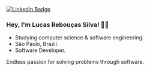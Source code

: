 
[![Linkedin Badge](https://img.shields.io/badge/-LinkedIn-blue?style=flat&logo=Linkedin&logoColor=white&link=https://)](https://www.linkedin.com/in/lucasreb/)

### Hey, I'm Lucas Rebouças Silva! 👋🏽

- Studying computer science & software engineering.
- São Paulo, Brazil.
- Software Developer.

Endless passion for solving problems through software.

